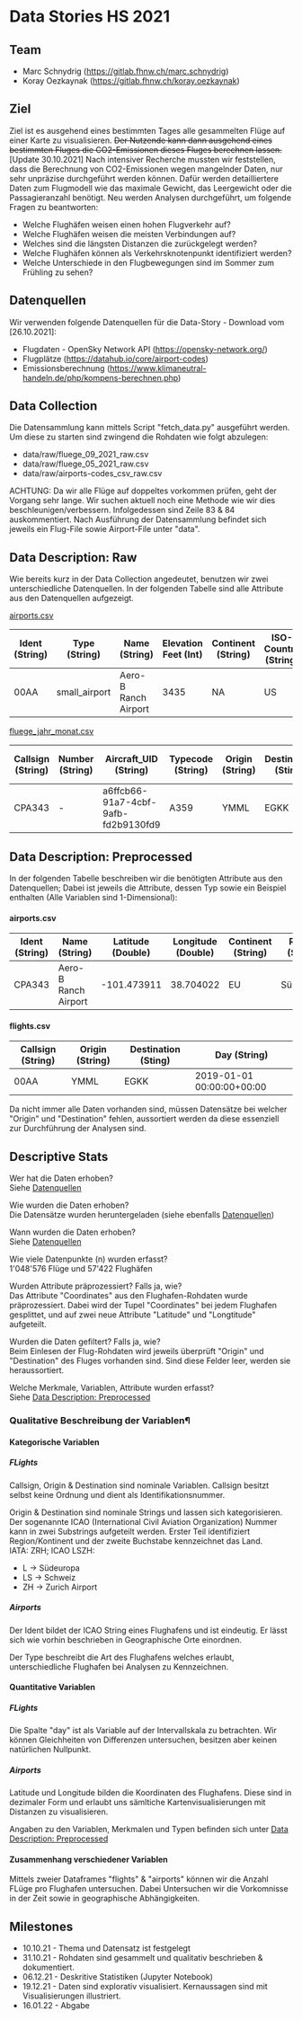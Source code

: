 # Data Stories HS 2021


## Team
- Marc Schnydrig (https://gitlab.fhnw.ch/marc.schnydrig)
- Koray Oezkaynak (https://gitlab.fhnw.ch/koray.oezkaynak)


## Ziel
Ziel ist es ausgehend eines bestimmten Tages alle gesammelten Flüge auf einer Karte zu visualisieren.
~~Der Nutzende kann dann ausgehend eines bestimmten Fluges die CO2-Emissionen dieses Fluges berechnen lassen.~~
[Update 30.10.2021]
Nach intensiver Recherche mussten wir feststellen, dass die Berechnung von CO2-Emissionen wegen 
mangelnder Daten, nur sehr unpräzise durchgeführt werden können. Dafür werden detailliertere Daten
zum Flugmodell wie das maximale Gewicht, das Leergewicht oder die Passagieranzahl benötigt.
Neu werden Analysen durchgeführt, um folgende Fragen zu beantworten:
- Welche Flughäfen weisen einen hohen Flugverkehr auf?
- Welche Flughäfen weisen die meisten Verbindungen auf?
- Welches sind die längsten Distanzen die zurückgelegt werden?
- Welche Flughäfen können als Verkehrsknotenpunkt identifiziert werden?
- Welche Unterschiede in den Flugbewegungen sind im Sommer zum Frühling zu sehen?


## Datenquellen
Wir verwenden folgende Datenquellen für die Data-Story - Download vom [26.10.2021]:
- Flugdaten - OpenSky Network API (https://opensky-network.org/)
- Flugplätze (https://datahub.io/core/airport-codes)
- Emissionsberechnung (https://www.klimaneutral-handeln.de/php/kompens-berechnen.php)


## Data Collection
Die Datensammlung kann mittels Script "fetch_data.py" ausgeführt werden. 
Um diese zu starten sind zwingend die Rohdaten wie folgt abzulegen: 
- data/raw/fluege_09_2021_raw.csv
- data/raw/fluege_05_2021_raw.csv
- data/raw/airports-codes_csv_raw.csv

ACHTUNG: Da wir alle Flüge auf doppeltes vorkommen prüfen, geht der Vorgang sehr lange. 
Wir suchen aktuell noch eine Methode wie wir dies beschleunigen/verbessern.
Infolgedessen sind Zeile 83 & 84 auskommentiert.
Nach Ausführung der Datensammlung befindet sich jeweils ein Flug-File sowie Airport-File unter "data". 


## Data Description: Raw
Wie bereits kurz in der Data Collection angedeutet, benutzen wir zwei unterschiedliche Datenquellen. 
In der folgenden Tabelle sind alle Attribute aus den Datenquellen aufgezeigt. 

[airports.csv](https://datahub.io/core/airport-codes "Quelle Flughäfen")

| Ident (String) | Type (String)    | Name (String)	        | Elevation Feet (Int)  | Continent (String)    | ISO-Country (String)  | ISO-Region (String)   | Municipality (String) | GPS-Code (String) | Iata-Code (String)    | Local-Code (String)   | Coordinates (String)      |
| ------------   |    ------------- | -------------         | ------------------    | ------------------    | --------------        | ----------            | ------------------    | ---------------   | ----------            | -------------------   | ----------                |
| 00AA           | small_airport    | Aero- B Ranch Airport	| 3435          	    | NA                    | US                    | US-KS                 | Leoti                 | 00AA              | -                     | 00AA                  | "-101.473911, 38.704022"  |

[fluege_jahr_monat.csv](https://zenodo.org/record/5557026#.YX02JhxCSM- "Quelle Flugbewegungen")

| Callsign (String)   | Number (String) | Aircraft_UID (String)                  | Typecode (String)        | Origin (String)   | Destination (Sting)   | Firstseen (String)        | Lastseen (String)          | Day (String)               | Latitude 1 (String)     | Longitude 1 (String)      | Altitude 1 (String)       | Latitude 2 (String)       | Longitude 2 (String)      | Altitude 2 (String)       |
| ----------------    | --------------  | ------------------                     | ---------------------    | ------------      | -------------         | ------------              | ---------------            | ---------                  | -----------             | ---------------------     | ------------------        | ----------------------    | ----------------------    | --------------------      | 
| CPA343			  | -   			| a6ffcb66-91a7-4cbf-9afb-fd2b9130fd9	 | A359     		        | YMML              | EGKK                  | 2018-12-31 04:51:50+00:00 | 2019-01-01 05:00:27+00:00  | 2019-01-01 00:00:00+00:00  | -37.68667602539062      | 144.84135404546208        | 304.8                     | 51.15701293945312         | -0.126342773437           | 83.82000000000002         |


## Data Description: Preprocessed
In der folgenden Tabelle beschreiben wir die benötigten Attribute aus den Datenquellen; Dabei ist jeweils die Attribute, dessen Typ sowie ein Beispiel enthalten (Alle Variablen sind 1-Dimensional):

#### airports.csv

| Ident (String) | Name (String)	        | Latitude (Double)         | Longitude (Double)       | Continent (String)      | Region (String)     | Municipality (String)      |
| ------------   | -------------            | ----------                | ----------               | ----------      | ----------      | ----------      |
| CPA343         | Aero- B Ranch Airport	| -101.473911               |  38.704022               | EU              | Südeuropa      | Grenchen       |

#### flights.csv

| Callsign (String)   | Origin (String)   | Destination (Sting)   | Day (String)               |
| ----------------    | ------------      | -------------         | ---------                  |
| 00AA  			  | YMML              | EGKK                  | 2019-01-01 00:00:00+00:00  | 

Da nicht immer alle Daten vorhanden sind, müssen Datensätze bei welcher "Origin" und "Destination" fehlen, aussortiert werden da diese essenziell zur Durchführung der Analysen sind.


## Descriptive Stats
Wer hat die Daten erhoben? </br>
Siehe [Datenquellen](#Datenquellen) </br>

Wie wurden die Daten erhoben? </br>
Die Datensätze wurden heruntergeladen (siehe ebenfalls [Datenquellen](#Datenquellen)) </br>

Wann wurden die Daten erhoben? </br>
Siehe [Datenquellen](#Datenquellen) </br>

Wie viele Datenpunkte (n) wurden erfasst? </br>
1'048'576 Flüge und 57'422 Flughäfen </br>

Wurden Attribute präprozessiert? Falls ja, wie? </br>
 Das Attribute "Coordinates" aus den Flughafen-Rohdaten wurde präprozessiert. Dabei wird der Tupel "Coordinates" 
bei jedem Flughafen gesplittet, und auf zwei neue Attribute "Latitude" und "Longtitude" aufgeteilt. </br>

Wurden die Daten gefiltert? Falls ja, wie? </br>
 Beim Einlesen der Flug-Rohdaten wird jeweils überprüft "Origin" und "Destination" des Fluges vorhanden sind.
Sind diese Felder leer, werden sie heraussortiert.</br>

Welche Merkmale, Variablen, Attribute wurden erfasst? </br>
 Siehe [Data Description: Preprocessed](#Data-Description:-Preprocessed)</br>

###  Qualitative Beschreibung der Variablen¶
#### Kategorische Variablen
##### FLights
Callsign, Origin & Destination sind nominale Variablen. Callsign besitzt selbst keine Ordnung und dient als Identifikationsnummer. <br>

Origin & Destination sind nominale Strings und lassen sich kategorisieren. Der sogenannte ICAO (International Civil Aviation Organization)  Nummer kann in zwei Substrings aufgeteilt werden. Erster Teil identifiziert Region/Kontinent und der zweite Buchstabe kennzeichnet das Land. <br>
IATA: ZRH; ICAO LSZH:
- L -> Südeuropa
- LS -> Schweiz
- ZH -> Zurich Airport

##### Airports
Der Ident bildet der ICAO String eines Flughafens und ist eindeutig. Er lässt sich wie vorhin beschrieben in Geographische Orte einordnen.<br>

Der Type beschreibt die Art des Flughafens welches erlaubt, unterschiedliche Flughafen bei Analysen zu Kennzeichnen. 

#### Quantitative Variablen
##### FLights
Die Spalte "day" ist als Variable auf der Intervallskala zu betrachten. Wir können Gleichheiten von Differenzen untersuchen, besitzen aber keinen natürlichen Nullpunkt. 

##### Airports
Latitude und Longitude bilden die Koordinaten des Flughafens. Diese sind in dezimaler Form und erlaubt uns sämltiche Kartenvisualisierungen mit Distanzen zu visualisieren. 

Angaben zu den Variablen, Merkmalen und Typen befinden sich unter [Data Description: Preprocessed](#Data-Description:-Preprocessed)

#### Zusammenhang verschiedener Variablen
Mittels zweier Dataframes "flights" & "airports" können wir die Anzahl FLüge pro Flughafen untersuchen. Dabei Untersuchen wir die Vorkomnisse in der Zeit sowie in geographische Abhängigkeiten.

## Milestones
- 10.10.21 - Thema und Datensatz ist festgelegt
- 31.10.21 - Rohdaten sind gesammelt und qualitativ beschrieben & dokumentiert. 
- 06.12.21 - Deskritive Statistiken (Jupyter Notebook)
- 19.12.21 - Daten sind explorativ visualisiert. Kernaussagen sind mit Visualisierungen illustriert.
- 16.01.22 - Abgabe